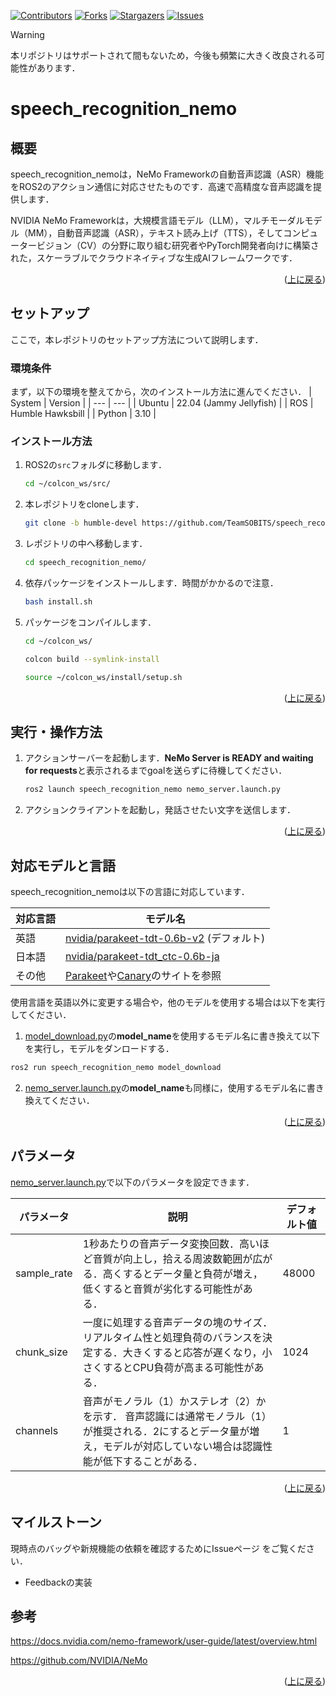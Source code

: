 <a name="readme-top"></a>

[![Contributors][contributors-shield]][contributors-url]
[![Forks][forks-shield]][forks-url]
[![Stargazers][stars-shield]][stars-url]
[![Issues][issues-shield]][issues-url]


> [!WARNING]
> 本リポジトリはサポートされて間もないため，今後も頻繁に大きく改良される可能性があります．

# speech_recognition_nemo

<!-- レポジトリの概要 -->
## 概要

speech_recognition_nemoは，NeMo Frameworkの自動音声認識（ASR）機能をROS2のアクション通信に対応させたものです．高速で高精度な音声認識を提供します．


NVIDIA NeMo Frameworkは，大規模言語モデル（LLM），マルチモーダルモデル（MM），自動音声認識（ASR），テキスト読み上げ（TTS），そしてコンピュータービジョン（CV）の分野に取り組む研究者やPyTorch開発者向けに構築された，スケーラブルでクラウドネイティブな生成AIフレームワークです．

<p align="right">(<a href="#readme-top">上に戻る</a>)</p>

<!-- セットアップ -->
## セットアップ
ここで，本レポジトリのセットアップ方法について説明します．

### 環境条件
まず，以下の環境を整えてから，次のインストール方法に進んでください．
| System  | Version |
| --- | --- |
| Ubuntu | 22.04 (Jammy Jellyfish) |
| ROS    | Humble Hawksbill |
| Python | 3.10 |

### インストール方法
1. ROS2の`src`フォルダに移動します．
    ```sh
    cd ~/colcon_ws/src/
    ```

2. 本レポジトリをcloneします．
    ```sh
    git clone -b humble-devel https://github.com/TeamSOBITS/speech_recognition_nemo.git
    ```
3. レポジトリの中へ移動します．
    ```sh
    cd speech_recognition_nemo/
    ```
4. 依存パッケージをインストールします．時間がかかるので注意．
    ```sh
    bash install.sh
5. パッケージをコンパイルします．
    ```sh
    cd ~/colcon_ws/
    ```
    ```sh
    colcon build --symlink-install
    ```
    ```sh
    source ~/colcon_ws/install/setup.sh
    ```

<p align="right">(<a href="#readme-top">上に戻る</a>)</p>

<!-- 実行・操作方法 -->
## 実行・操作方法
1. アクションサーバーを起動します．**NeMo Server is READY and waiting for requests**と表示されるまでgoalを送らずに待機してください．

   ```sh
   ros2 launch speech_recognition_nemo nemo_server.launch.py 
   ```
2. アクションクライアントを起動し，発話させたい文字を送信します．

<p align="right">(<a href="#readme-top">上に戻る</a>)</p>

## 対応モデルと言語
speech_recognition_nemoは以下の言語に対応しています．

| 対応言語  | モデル名 |
| ----- | ----- |
| 英語 | [nvidia/parakeet-tdt-0.6b-v2](https://huggingface.co/nvidia/parakeet-tdt-0.6b-v2) (デフォルト)|
| 日本語 | [nvidia/parakeet-tdt_ctc-0.6b-ja](https://huggingface.co/nvidia/parakeet-tdt_ctc-0.6b-ja) |
| その他 | [Parakeet](https://huggingface.co/collections/nvidia/parakeet-659711f49d1469e51546e021)や[Canary](https://huggingface.co/collections/nvidia/canary-65c3b83ff19b126a3ca62926)のサイトを参照 |

使用言語を英語以外に変更する場合や，他のモデルを使用する場合は以下を実行してください．

1. [model_download.py](speech_recognition_nemo/model_download.py)の**model_name**を使用するモデル名に書き換えて以下を実行し，モデルをダンロードする．
```sh
ros2 run speech_recognition_nemo model_download
```

2. [nemo_server.launch.py](launch/nemo_server.launch.py )の**model_name**も同様に，使用するモデル名に書き換えてください．


<p align="right">(<a href="#readme-top">上に戻る</a>)</p>

## パラメータ
[nemo_server.launch.py](launch/nemo_server.launch.py )で以下のパラメータを設定できます．

| パラメータ | 説明 | デフォルト値 |
| ----- | ----- | ----- |
| sample_rate |1秒あたりの音声データ変換回数．高いほど音質が向上し，拾える周波数範囲が広がる．高くするとデータ量と負荷が増え，低くすると音質が劣化する可能性がある．| 48000 |
| chunk_size | 一度に処理する音声データの塊のサイズ．リアルタイム性と処理負荷のバランスを決定する．大きくすると応答が遅くなり，小さくするとCPU負荷が高まる可能性がある．| 1024 |
| channels | 音声がモノラル（1）かステレオ（2）かを示す． 音声認識には通常モノラル（1）が推奨される．2にするとデータ量が増え，モデルが対応していない場合は認識性能が低下することがある．| 1 |

<p align="right">(<a href="#readme-top">上に戻る</a>)</p>

## マイルストーン
現時点のバッグや新規機能の依頼を確認するためにIssueページ をご覧ください．
- Feedbackの実装

## 参考
https://docs.nvidia.com/nemo-framework/user-guide/latest/overview.html

https://github.com/NVIDIA/NeMo

<p align="right">(<a href="#readme-top">上に戻る</a>)</p>


<!-- MARKDOWN LINKS & IMAGES -->
<!-- https://www.markdownguide.org/basic-syntax/#reference-style-links -->
[contributors-shield]: https://img.shields.io/github/contributors/TeamSOBITS/speech_recognition_nemo.svg?style=for-the-badge
[contributors-url]: https://github.com/TeamSOBITS/speech_recognition_nemo/graphs/contributors
[forks-shield]: https://img.shields.io/github/forks/TeamSOBITS/speech_recognition_nemo.svg?style=for-the-badge
[forks-url]: https://github.com/TeamSOBITS/speech_recognition_nemo/network/members
[stars-shield]: https://img.shields.io/github/stars/TeamSOBITS/speech_recognition_nemo.svg?style=for-the-badge
[stars-url]: https://github.com/TeamSOBITS/speech_recognition_nemo/stargazers
[issues-shield]: https://img.shields.io/github/issues/TeamSOBITS/speech_recognition_nemo.svg?style=for-the-badge
[issues-url]: https://github.com/TeamSOBITS/speech_recognition_nemo/issues
